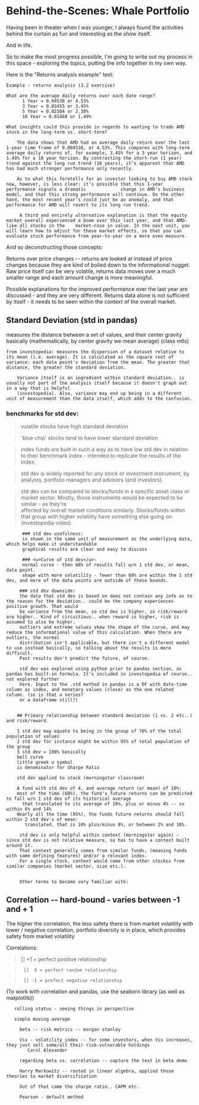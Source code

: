 #  Behind-the-Scenes: Whale Portfolio

Having been in theater when I was younger, I always found the activities behind the curtain as fun and interesting as the show itself.

And in life.

So to make the most progress possible, I'm going to write out my process in this space - exploring the topics, putting the info together in my own way. 

Here is the "Returns analysis example" text:

    Example - returns analysis (3.2 exercise)

    What are the average daily returns over each date range?
          1 Year = 0.04538 or 4.53%
          3 Year = 0.03455 or 3.45%
          5 Year = 0.02304 or 2.30%
          10 Year = 0.01488 or 1.49%

    What insights could this provide in regards to wanting to trade AMD stock in the long-term vs. short-term?

        The data shows that AMD had an average daily return over the last 1-year time frame of 0.004538, or 4.53%. This compares with long-term average daily returns of, for example, 3.45% for a 3 year horizon, and 1.49% for a 10 year horizon. By contrasting the short-run (1 year) trend against the long run trend (10 years), it’s apparent that AMD has had much stronger performance only recently.

        As to what this foretells for an investor looking to buy AMD stock now, however, is less clear: it’s possible that this 1-year performance signals a dramatic             change in AMD’s business model, and that this strong performance will continue. On the other hand, the most recent year’s could just be an anomaly, and that performance for AMD will revert to its long run trend.

         A third and entirely alternative explanation is that the equity market overall experienced a boom over this last year, and that AMD—like all stocks in the    market—rose in value. In the next unit, you will learn how to adjust for these market effects, so that you can evaluate stock performance from year-to-year on a more even measure.
  
  And so deconstructing those concepts:
  
 Returns over price changes -- returns are looked at instead of price changes because they are kind of boiled down to the informational nugget. Raw price itself can be very volatile, returns data moves over a much smaller range and each amount change is more meaningful.
        
Possible explanations for the improved performance over the last year are discussed - and they are very different. Returns data alone is not sufficient by itself - it needs to be seen within the context of the overall market. 
        
## Standard Deviation (std in pandas)
measures the distance between a set of values, and their center gravity basically (mathematically, by center gravity we mean average) (class mtls)
        
    from investopedia: measures the dispersion of a dataset relative to its mean (i.e. average). It is calculated as the square root of variance: each data point's deviation from the mean. The greater that distance, the greater the standard deviation. 
        
        Variance itself is an ingredient within standard deviation.. is usually not part of the analysis itself because it doesn't graph out in a way that is helpful 
        (investopedia). Also, variance may end up being in a different unit of measurement than the data itself, which adds to the confusion.
        
  ### benchmarks for std dev: 
  > volatile stocks have high standard deviation
  
  > 'blue chip' stocks tend to have lower standard deviation
  
  > index funds are built in such a way as to have low std dev in relation to their benchmark index - intended to replicate the results of the index.
  
  > std dev is widely reported for any stock or investment instrument, by analysts, portfolio managers and advisors (and investors). 
  
  > std dev can be compared to stocks/funds in a specific asset class or market sector. Mostly, those instruments would be expected to be similar - as they're  
  affected by overall market conditions similarly. Stocks/funds within that group with higher volatility have something else going on (investopedia video).
          
          ### std dev usefulness:
          is shown in the same unit of measurement as the underlying data, which helps make it understandable
          graphical results are clear and easy to discuss
          
          ### <u>Curve of std dev</u>:
          normal curve - then 68% of results fall w/n 1 std dev, or mean, data point. 
          shape with more volatility - fewer than 68% are within the 1 std dev, and more of the data points are outside of those bounds. 
          
         ### std dev downside: 
         the data that std dev is based on does not contain any info as to the reason for the deviation.. could be the company experiences positive growth. That would 
         be variance from the mean, so std dev is higher, so risk/reward are higher.. Kind of circuitious.. when reward is higher, risk is assumed to also be higher. 
         outliers and extreme values skew the shape of the curve, and may reduce the informational value of this calculation. When there are outliers, the normal 
         distribution isn't applicable, but there isn't a different model to use instead basically, so talking about the results is more difficult.
         Past results don't predict the future, of course.
         
         std dev was explored using python prior to pandas section, as pandas has built-in formula. It's included in investopedia of course.. not explored further 
         here. Input to the .std method in pandas is a DF with date-time column as index, and monetary values (close) as the one related column. (so is that a series? 
         or a dataframe still?)
                
        
        ## Primary relationship between standard deviation (1 vs. 2 etc..) and risk/reward. 
        
        1 std dev may equate to being in the group of 70% of the total population of values
        2 std dev for instance might be within 95% of total population of the group
        3 std dev = 100% basically
        bell curve
        little greek o symbol
        is denominator for Sharpe Ratio
        
        std dev applied to stock (morningstar classroom)
        
        A fund with std dev of 4, and average return (or mean) of 10%:
        most of the time (68%), the fund's future returns can be predicted to fall w/n 1 std dev of its historical average
          that translated to its average of 10%, plus or minus 4% -- so within 6% and 14%
        Nearly all the time (95%), the funds future returns should fall within 2 std dev's of mean:
           translated, that is 10% plus/minus 8%, or between 2% and 18%. 
           
         std dev is only helpful within context (morningstar again) - since std dev is not relative measure, so has to have a context built around it.
         That context generally comes from similar funds, (meaning funds with same defining features) and/or a relevant index. 
         For a single stock, context would come from other stockss from similar companies (market sector, size etc.). 
         
         
         Other terms to become very familiar with:
         
 ## Correlation -- hard-bound - varies between -1 and + 1
         
The higher the correlation, the less safety there is from market volatility
                    with lower / negative  correlation, portfolio diversity is in place, which provides safety from market volatility

Correlations:

  >    [] +1 = perfect positive relationship

>      []  0 = perfect random relationship

>      [] -1 = prefect negative relationship

                    
(To work with correlation and pandas, use the seaborn library (as well as matplotlib))
                    
       rolling status - seeing things in perspective
       
       simple moving average
         
         beta -- risk metrics -- morgan stanley
         
         Vix - volatility index -- for some investors, when Vix increases, they just sell some/all their risk-vulnerable holdings
            Carol Alexander
         
         regarding beta vs. correlation -- capture the text in beta demo
         
         Harry Markowitz -- rooted in linear algebra, applied those theories to market diversification
         
         Out of that came the sharpe ratio.. CAPM etc.
         
         Pearson - default method
